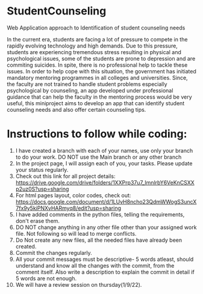 # StudentCounseling
Web Application approach to Identification of student counseling needs

In the current era, students are facing a lot of pressure to compete in the rapidly evolving technology and high demands. Due to this pressure, students are experiencing  tremendous stress resulting in physical and psychological issues, some of the students are prone to depression and are commiting suicides. In spite, there is no professional help to tackle these issues. In order to help cope with this situation, the government has initiated mandatory mentoring programmes in all colleges and universities. Since, the faculty are not trained to handle student problems especially psychological by counseling, an app developed under professional guidance that can help the faculty in the mentoring process would be very useful, this miniproject aims to develop an app that can identify student counseling needs and also offer certain counseling tips.

# Instructions to follow while coding:
 1. I have created a branch with each of your names, use only your branch to do your work. DO NOT use the Main branch or any other branch  
 2. In the project page, I will assign each of you, your tasks. Please update your status regularly.
 3. Check out this link for all project details: https://drive.google.com/drive/folders/1XXPrp37u7_ImnlrbY6VeKnCSXXp2uz0S?usp=sharing
 4. For html pages layout, color codes, check out: https://docs.google.com/document/d/1LUvH8ncho23QdmWWogS3uncX7fx9y5kiPNXvHARmyq8/edit?usp=sharing
 5. I have added comments in the python files, telling the requirements, don't erase them.
 6. DO NOT change anything in any other file other than your assigned work file. Not following so will lead to merge conflicts.
 7. Do Not create any new files, all the needed files have already been created.
 8. Commit the changes regularly.
 9. All your commit messages must be descriptive- 5 words atleast, should understand and know all the changes with the commit, from the comment itself. Also write a description to explain the commit in detail if 5 words are not enough.
 10. We will have a review session on thursday(1/9/22).
 


 

